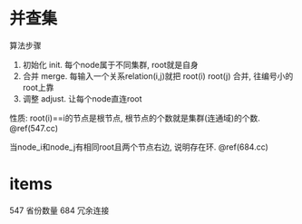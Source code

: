# 并查集
算法步骤
1. 初始化 init. 每个node属于不同集群, root就是自身
2. 合并 merge. 每输入一个关系relation(i,j)就把 root(i) root(j) 合并, 往编号小的root上靠
3. 调整 adjust. 让每个node直连root

性质: root(i)==i的节点是根节点, 根节点的个数就是集群(连通域)的个数. @ref(547.cc)

当node_i和node_j有相同root且两个节点右边, 说明存在环. @ref(684.cc)

# items
547     省份数量
684     冗余连接